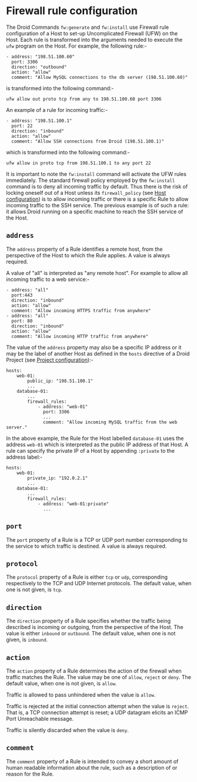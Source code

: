 # Firewall rule configuration

The Droid Commands `fw:generate` and `fw:install` use Firewall rule
configuration of a Host to set-up Uncomplicated Firewall (UFW) on the Host.
Each rule is transformed into the arguments needed to execute the `ufw` program
on the Host.  For example, the following rule:-

    - address: "198.51.100.60"
      port: 3306
      direction: "outbound"
      action: "allow"
      comment: "Allow MySQL connections to the db server (198.51.100.60)"

is transformed into the following command:-

    ufw allow out proto tcp from any to 198.51.100.60 port 3306

An example of a rule for incoming traffic:-

    - address: "198.51.100.1"
      port: 22
      direction: "inbound"
      action: "allow"
      comment: "Allow SSH connections from Droid (198.51.100.1)"

which is transformed into the following command:-

    ufw allow in proto tcp from 198.51.100.1 to any port 22

It is important to note the `fw:install` command will activate the UFW rules
immediately.  The standard firewall policy employed by the `fw:install` command
is to deny all incoming traffic by default.  Thus there is the risk of locking
oneself out of a Host unless its `firewall_policy` (see [Host
configuration][conf-host]) is to allow incoming traffic or there is a specific
Rule to allow incoming traffic to the SSH service.  The previous example is of
such a rule: it allows Droid running on a specific machine to reach the SSH
service of the Host.

## `address`

The `address` property of a Rule identifies a remote host, from the perspective
of the Host to which the Rule applies.  A value is always required.

A value of "all" is interpreted as "any remote host".  For example to allow all
incoming traffic to a web service:-

    - address: "all"
      port:443
      direction: "inbound"
      action: "allow"
      comment: "Allow incoming HTTPS traffic from anywhere"
    - address: "all"
      port: 80
      direction: "inbound"
      action: "allow"
      comment: "Allow incoming HTTP traffic from anywhere"

The value of the `address` property may also be a specific IP address or it may
be the label of another Host as defined in the `hosts` directive of a Droid
Project (see [Project configuration][conf-project]):-

    hosts:
        web-01:
            public_ip: "198.51.100.1"
            ...
        database-01:
            ...
            firewall_rules:
                - address: "web-01"
                  port: 3306
                  ...
                  comment: "Allow incoming MySQL traffic from the web server."

In the above example, the Rule for the Host labelled `database-01` uses the
address `web-01` which is interpreted as the public IP address of that Host.  A
rule can specify the private IP of a Host by appending `:private` to the
address label:-

    hosts:
        web-01:
            private_ip: "192.0.2.1"
            ...
        database-01:
            ...
            firewall_rules:
                - address: "web-01:private"
                  ...

## `port`

The `port` property of a Rule is a TCP or UDP port number corresponding to the
service to which traffic is destined.  A value is always required.

## `protocol`

The `protocol` property of a Rule is either `tcp` or `udp`, corresponding
respectively to the TCP and UDP Internet protocols.  The default value, when
one is not given, is `tcp`.

## `direction`

The `direction` property of a Rule specifies whether the traffic being
described is incoming or outgoing, from the perspective of the Host.  The value
is either `inbound` or `outbound`.  The default value, when one is not given,
is `inbound`.

## `action`

The `action` property of a Rule determines the action of the firewall when
traffic matches the Rule.  The value may be one of `allow`, `reject` or `deny`.
The default value, when one is not given, is `allow`.

Traffic is allowed to pass unhindered when the value is `allow`.

Traffic is rejected at the initial connection attempt when the value is
`reject`.  That is, a TCP connection attempt is reset; a UDP datagram elicits
an ICMP Port Unreachable message.

Traffic is silently discarded when the value is `deny`.

## `comment`

The `comment` property of a Rule is intended to convey a short amount of human
readable information about the rule, such as a description of or reason for the
Rule.

[conf-host]: </configuration-reference/host.html> "Host configuration"
[conf-project]: </configuration-reference/project.html> "Project configuration"
